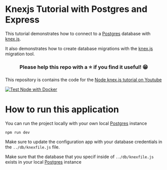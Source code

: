 # Knexjs Tutorial with Postgres and Express

This tutorial demonstrates how to connect to a [Postgres](https://www.postgresql.org) database with [knex.js](http://knexjs.org).

It also demonstrates how to create database migrations with the [knex.js](http://knexjs.org) migration tool.


<h3 align="center">Please help this repo with a ⭐️ if you find it useful! 😁</h3>

This repository is contains the code for the [Node knex.js tutorial on Youtube](https://www.youtube.com/watch?v=wfrn21E2NaU)

[![Test Node with Docker](images/node-knex-js-tutorial.png)](https://www.youtube.com/watch?v=wfrn21E2NaU)



# How to run this application

You can run the project locally with your own local [Postgres](https://www.postgresql.org) instance

```
npm run dev
```

Make sure to update the configuration app with your database credentials in the `../db/knexfile.js` file.

Make sure that the database that you specif inside of `../db/knexfile.js` exists in your local [Postgres](https://www.postgresql.org) instance
